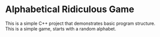 # Alphabetical Ridiculous Game

This is a simple C++ project that demonstrates basic program structure.
This is a simple game, starts with a random alphabet.
